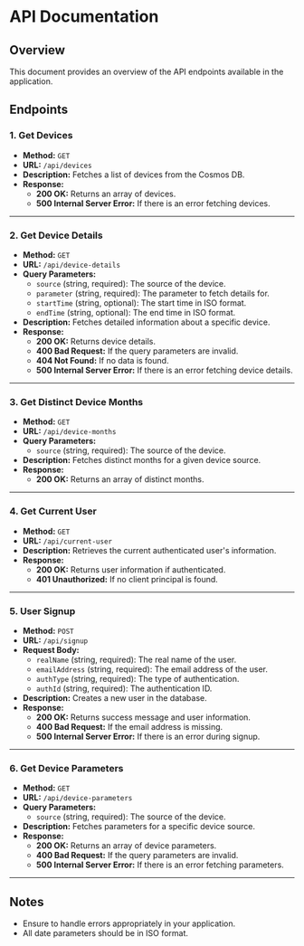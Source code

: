 # API Documentation

## Overview
This document provides an overview of the API endpoints available in the application.

## Endpoints

### 1. Get Devices
- **Method:** `GET`
- **URL:** `/api/devices`
- **Description:** Fetches a list of devices from the Cosmos DB.
- **Response:**
  - **200 OK:** Returns an array of devices.
  - **500 Internal Server Error:** If there is an error fetching devices.

---

### 2. Get Device Details
- **Method:** `GET`
- **URL:** `/api/device-details`
- **Query Parameters:**
  - `source` (string, required): The source of the device.
  - `parameter` (string, required): The parameter to fetch details for.
  - `startTime` (string, optional): The start time in ISO format.
  - `endTime` (string, optional): The end time in ISO format.
- **Description:** Fetches detailed information about a specific device.
- **Response:**
  - **200 OK:** Returns device details.
  - **400 Bad Request:** If the query parameters are invalid.
  - **404 Not Found:** If no data is found.
  - **500 Internal Server Error:** If there is an error fetching device details.

---

### 3. Get Distinct Device Months
- **Method:** `GET`
- **URL:** `/api/device-months`
- **Query Parameters:**
  - `source` (string, required): The source of the device.
- **Description:** Fetches distinct months for a given device source.
- **Response:**
  - **200 OK:** Returns an array of distinct months.

---

### 4. Get Current User
- **Method:** `GET`
- **URL:** `/api/current-user`
- **Description:** Retrieves the current authenticated user's information.
- **Response:**
  - **200 OK:** Returns user information if authenticated.
  - **401 Unauthorized:** If no client principal is found.

---

### 5. User Signup
- **Method:** `POST`
- **URL:** `/api/signup`
- **Request Body:**
  - `realName` (string, required): The real name of the user.
  - `emailAddress` (string, required): The email address of the user.
  - `authType` (string, required): The type of authentication.
  - `authId` (string, required): The authentication ID.
- **Description:** Creates a new user in the database.
- **Response:**
  - **200 OK:** Returns success message and user information.
  - **400 Bad Request:** If the email address is missing.
  - **500 Internal Server Error:** If there is an error during signup.

---

### 6. Get Device Parameters
- **Method:** `GET`
- **URL:** `/api/device-parameters`
- **Query Parameters:**
  - `source` (string, required): The source of the device.
- **Description:** Fetches parameters for a specific device source.
- **Response:**
  - **200 OK:** Returns an array of device parameters.
  - **400 Bad Request:** If the query parameters are invalid.
  - **500 Internal Server Error:** If there is an error fetching parameters.

---

## Notes
- Ensure to handle errors appropriately in your application.
- All date parameters should be in ISO format.
